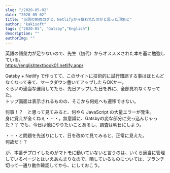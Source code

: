 ```yaml
---
slug: "/2020-05-02"
date: "2020-05-02"
title: "英語の勉強ログと、Netlifyから嫌われたのかと思った現象と"
author: "kakisoft"
tags: ["2020-05", "Gatsby","English"]
description: ""
authorImg: ""
---
```


英語の語彙力が足りないので、先生（初代）からオススメされた本を基に勉強している。  
<https://englishtextbook01.netlify.app/>  

Gatsby + Netlify で作ってて、このサイトに技術的に試行錯誤する事はほとんどなくなって来て、マークダウン書いてアップしたらOKかー。  
ぐらいの適当な運用してたら、先日アップした日を界に、全部見れなくなってた。  
トップ画面は表示されるものの、そこから何処へも遷移できない。  

何事！？　と思って見てみると、何やら JavaScript の大量エラーが発生。  
身に覚えが全くねぇ・・・。無意識に、Gatsbyの変な部分に突っ込んじゃった？？  でも、今日は他にやりたいことあるし、調査は明日にしよう。  

・・・と問題を先送りにして、日を改めて見てみると、正常に見えた。  
何故だ！？  

が、本番デプロイしたのがマトモに動いていないと言うのは、いくら適当に管理しているページとはいえあんまりなので、晒しているものについては、ブランチ切って一通り動作確認してから、にしておこう。  

